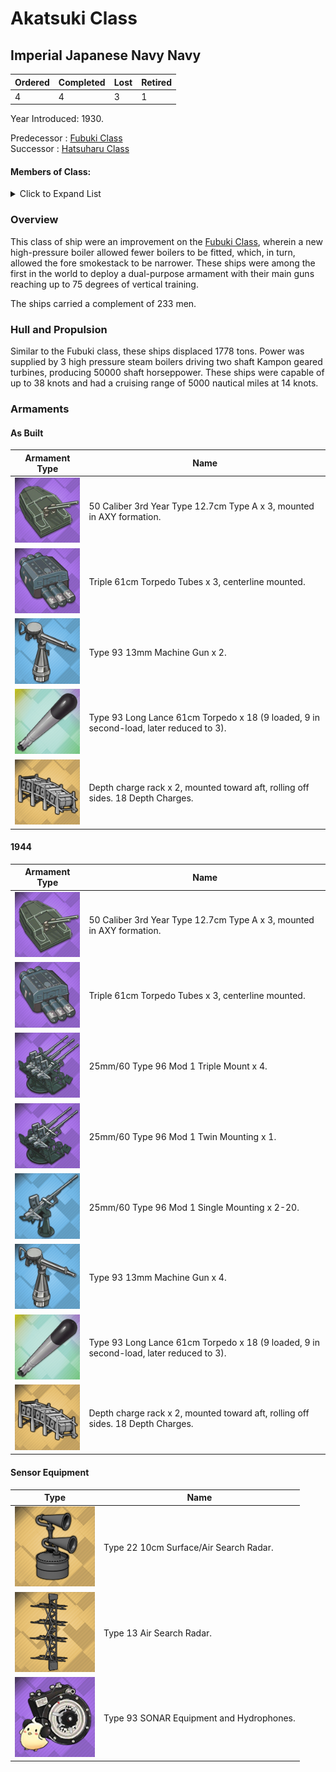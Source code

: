 # Akatsuki Class
## Imperial Japanese Navy Navy

Ordered | Completed | Lost | Retired
 ------ | ------ | ------ | ------ 
4 | 4 | 3 | 1 <br/>
 
Year Introduced: 1930. <br/>
 
Predecessor : [Fubuki Class](/History/IJN/FubukiClass.md) <br/>
Successor : [Hatsuharu Class](/History/IJN/HatsuharuClass.md) <br/>

#### Members of Class: <br/>

<details>
	<summary>Click to Expand List</summary>
	
Icon | Name | Writing | Tanslation| Present
| ------ | ------ | ------ |  ------ |  ------ |
![Akatsuki](/Icons/Ship/SakuraEmpire/Akatsuki.png) | Akatsuki | 暁、アカツキ | Dawn | Yes <br/>
![Hibiki](/Icons/Ship/SakuraEmpire/Hibiki.png) | Hibiki | 響、ヒビキ | Echo | Yes <br/>
![Ikazuchi](/Icons/Ship/SakuraEmpire/Ikazuchi.png) | Ikazuchi | 雷、イカズチ | Thunder | Yes <br/>
![Inazuma](/Icons/Ship/SakuraEmpire/Inazuma.png) | Inazuma | 電、 イナズマ　| Lightning | Yes <br/>

</details>

### Overview

This class of ship were an improvement on the [Fubuki Class](/History/IJN/FubukiClass.md), wherein a new high-pressure boiler allowed fewer boilers to be fitted, which, in turn, allowed the fore smokestack to be narrower. These ships were among the first in the world to deploy a dual-purpose armament with their main guns reaching up to 75 degrees of vertical training. <br/>

The ships carried a complement of 233 men. <br/>

### Hull and Propulsion

Similar to the Fubuki class, these ships displaced 1778 tons. Power was supplied by 3 high pressure steam boilers driving two shaft Kampon geared turbines, producing 50000 shaft horseppower. These ships were capable of up to 38 knots and had a cruising range of 5000 nautical miles at 14 knots.

### Armaments

#### As Built

Armament Type | Name |
 ------ | ------ |
![127mm50ModA](/Icons/Equipment/Guns/DD/50Caliber3rdYearType12.7cmModA.png) | 50 Caliber 3rd Year Type 12.7cm Type A x 3, mounted in AXY formation.
![Triple610](/Icons/Equipment/Torpedo/Surface/610mmTripleIJN.png) | Triple 61cm Torpedo Tubes x 3, centerline mounted.
![0.5inAAMG](/Icons/Equipment/AA/0.5inAAMG.png) | Type 93 13mm Machine Gun x 2.
![Type93](/Icons/Equipment/Auxiliary/OxygenTorpedoUR.png) | Type 93 Long Lance 61cm Torpedo x 18 (9 loaded, 9 in second-load, later reduced to 3).
![DCRack](/Icons/Equipment/Auxiliary/DepthChargeRack.png) | Depth charge rack x 2, mounted toward aft, rolling off sides. 18 Depth Charges. <br/>


#### 1944

Armament Type | Name |
 ------ | ------ |
![127mm50ModA](/Icons/Equipment/Guns/DD/50Caliber3rdYearType12.7cmModA.png) | 50 Caliber 3rd Year Type 12.7cm Type A x 3, mounted in AXY formation.
![Triple610](/Icons/Equipment/Torpedo/Surface/610mmTripleIJN.png) | Triple 61cm Torpedo Tubes x 3, centerline mounted.
![25mmTR](/Icons/Equipment/AA/25mmType96TT.png) | 25mm/60 Type 96 Mod 1 Triple Mount x 4.
![25mmT](/Icons/Equipment/AA/25mmType96T.png) | 25mm/60 Type 96 Mod 1 Twin Mounting x 1.
![25mmT](/Icons/Equipment/AA/25mmType96.png) | 25mm/60 Type 96 Mod 1 Single Mounting x 2-20.
![0.5inAAMG](/Icons/Equipment/AA/0.5inAAMG.png) | Type 93 13mm Machine Gun x 4.
![Type93](/Icons/Equipment/Auxiliary/OxygenTorpedoUR.png) | Type 93 Long Lance 61cm Torpedo x 18 (9 loaded, 9 in second-load, later reduced to 3).
![DCRack](/Icons/Equipment/Auxiliary/DepthChargeRack.png) | Depth charge rack x 2, mounted toward aft, rolling off sides. 18 Depth Charges. <br/>

#### Sensor Equipment

Type | Name |
 ------ | ------ |
![Type22](/Icons/Equipment/Auxiliary/Type22Radar.png) | Type 22 10cm Surface/Air Search Radar. <br/>
![Type13](/Icons/Equipment/Auxiliary/Type13AirRadar.png) | Type 13 Air Search Radar. <br/>
![OldSonar](/Icons/Equipment/Auxiliary/9960ATraining.png) | Type 93 SONAR Equipment and Hydrophones. <br/>